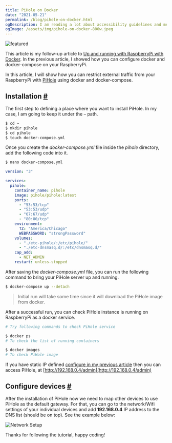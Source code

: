 ```yaml
---
title: PiHole on Docker
date: "2021-05-21"
permalink: /blog/pihole-on-docker.html
ogDescription: I am reading a lot about accessibility guidelines and met/working with some people who are responsible to deliver accessible experiences.
ogImage: /assets/img/pihole-on-docker-800w.jpeg
---
```


<picture>
  <source srcset="/assets/img/pihole-on-docker-800w.webp" media="(min-width: 1000px)">
  <source srcset="/assets/img/pihole-on-docker-640w.webp" media="(min-width: 800px)">
  <img srcset="/assets/img/pihole-on-docker-320w.webp" alt="featured" loading="lazy">
</picture>

This article is my follow-up article to [Up and running with RaspberryPi with Docker](/blog/up-and-running-with-raspberrypi-with-docker.html). In the previous article, I showed how you can configure docker and docker-compose on your RaspberryPi.

In this article, I will show how you can restrict external traffic from your RaspberryPi with [PiHole](https://hub.docker.com/r/pihole/pihole) using docker and docker-compose.

## Installation <a name="installation" class="anchor" aria-hidden="true" href="#installation">#</a>

The first step to defining a place where you want to install PiHole. In my case, I am going to keep it under the `~` path.

```bash
$ cd ~
$ mkdir pihole
$ cd pihole
$ touch docker-compose.yml
```

Once you create the _docker-compose.yml_ file inside the _pihole_ directory, add the following code into it.

```bash
$ nano docker-compose.yml
```

```yml
version: "3"

services:
  pihole:
    container_name: pihole
    image: pihole/pihole:latest
    ports:
      - "53:53/tcp"
      - "53:53/udp"
      - "67:67/udp"
      - "80:80/tcp"
    environment:
      TZ: "America/Chicago"
      WEBPASSWORD: "strongPassword"
    volumes:
      - "./etc-pihole/:/etc/pihole/"
      - "./etc-dnsmasq.d/:/etc/dnsmasq.d/"
    cap_add:
      - NET_ADMIN
    restart: unless-stopped
```

After saving the _docker-compose.yml_ file, you can run the following command to bring your PiHole server up and running.

```bash
$ docker-compose up --detach
```

> Initial run will take some time since it will download the PiHole image from docker.

After a successful run, you can check PiHole instance is running on RaspberryPi as a docker service.

```bash
# Try following commands to check PiHole service

$ docker ps
# To check the list of running containers

$ docker images
# To check PiHole image
```

If you have static IP defined [configure in my previous article](/up-and-running-with-raspberrypi-with-docker#assign-static-ip) then you can access PiHole, at [http://192.168.0.4/admin](http://192.168.0.4/admin)

## Configure devices <a name="configure-devices" class="anchor" aria-hidden="true" href="#configure-devices">#</a>

After the installation of PiHole now we need to map other devices to use PiHole as the default gateway. For that, you can go to the network/Wifi settings of your individual devices and add **192.168.0.4** IP address to the DNS list (should be on top). See the example below:

<picture>
  <source srcset="/assets/img/network_setup-640w.webp" media="(min-width: 800px)">
  <img srcset="/assets/img/network_setup-320w.webp" alt="Network Setup" loading="lazy">
</picture>

Thanks for following the tutorial, happy coding!
